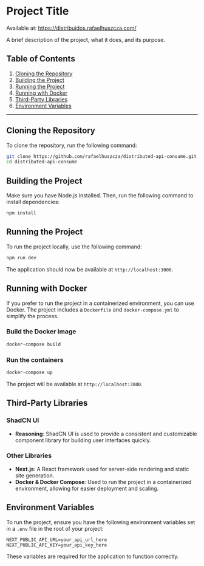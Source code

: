 # Project Title

Available at: https://distribuidos.rafaelhuszcza.com/

A brief description of the project, what it does, and its purpose.

## Table of Contents

1. [Cloning the Repository](#cloning-the-repository)
2. [Building the Project](#building-the-project)
3. [Running the Project](#running-the-project)
4. [Running with Docker](#running-with-docker)
5. [Third-Party Libraries](#third-party-libraries)
6. [Environment Variables](#environment-variables)

---

## Cloning the Repository

To clone the repository, run the following command:

```bash
git clone https://github.com/rafaelhuszcza/distributed-api-consume.git
cd distributed-api-consume
```

## Building the Project

Make sure you have Node.js installed. Then, run the following command to install dependencies:

```bash
npm install
```

## Running the Project

To run the project locally, use the following command:

```bash
npm run dev
```

The application should now be available at `http://localhost:3000`.

## Running with Docker

If you prefer to run the project in a containerized environment, you can use Docker. The project includes a `Dockerfile` and `docker-compose.yml` to simplify the process.

### Build the Docker image

```bash
docker-compose build
```

### Run the containers

```bash
docker-compose up
```

The project will be available at `http://localhost:3000`.

## Third-Party Libraries

### ShadCN UI

- **Reasoning**: ShadCN UI is used to provide a consistent and customizable component library for building user interfaces quickly.

### Other Libraries

- **Next.js**: A React framework used for server-side rendering and static site generation.
- **Docker & Docker Compose**: Used to run the project in a containerized environment, allowing for easier deployment and scaling.

## Environment Variables

To run the project, ensure you have the following environment variables set in a `.env` file in the root of your project:

```
NEXT_PUBLIC_API_URL=your_api_url_here
NEXT_PUBLIC_API_KEY=your_api_key_here
```

These variables are required for the application to function correctly.
